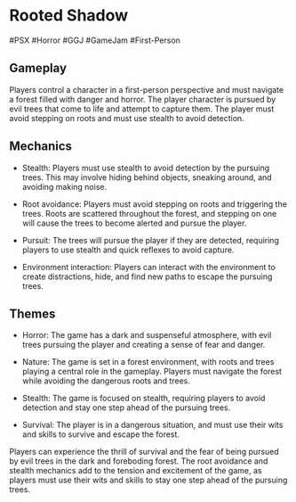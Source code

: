 # Rooted Shadow
#PSX #Horror #GGJ #GameJam #First-Person

## Gameplay
Players control a character in a first-person perspective and must navigate a forest filled with danger and horror. The player character is pursued by evil trees that come to life and attempt to capture them. The player must avoid stepping on roots and must use stealth to avoid detection.

## Mechanics
- Stealth: Players must use stealth to avoid detection by the pursuing trees. This may involve hiding behind objects, sneaking around, and avoiding making noise.

- Root avoidance: Players must avoid stepping on roots and triggering the trees. Roots are scattered throughout the forest, and stepping on one will cause the trees to become alerted and pursue the player.

- Pursuit: The trees will pursue the player if they are detected, requiring players to use stealth and quick reflexes to avoid capture.

- Environment interaction: Players can interact with the environment to create distractions, hide, and find new paths to escape the pursuing trees.

## Themes
- Horror: The game has a dark and suspenseful atmosphere, with evil trees pursuing the player and creating a sense of fear and danger.

- Nature: The game is set in a forest environment, with roots and trees playing a central role in the gameplay. Players must navigate the forest while avoiding the dangerous roots and trees.

- Stealth: The game is focused on stealth, requiring players to avoid detection and stay one step ahead of the pursuing trees.

- Survival: The player is in a dangerous situation, and must use their wits and skills to survive and escape the forest.

Players can experience the thrill of survival and the fear of being pursued by evil trees in the dark and foreboding forest. The root avoidance and stealth mechanics add to the tension and excitement of the game, as players must use their wits and skills to stay one step ahead of the pursuing trees.
